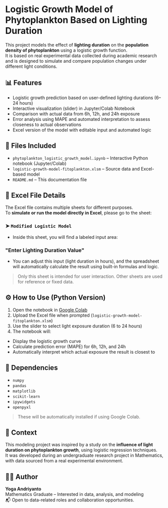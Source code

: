 # Logistic Growth Model of Phytoplankton Based on Lighting Duration

This project models the effect of **lighting duration** on the **population density of phytoplankton** using a logistic growth function.  
It is based on real experimental data collected during academic research and is designed to simulate and compare population changes under different light conditions.

## 📊 Features
- Logistic growth prediction based on user-defined lighting durations (6–24 hours)
- Interactive visualization (slider) in Jupyter/Colab Notebook
- Comparison with actual data from 6h, 12h, and 24h exposure
- Error analysis using MAPE and automated interpretation to assess closeness to actual observations
- Excel version of the model with editable input and automated logic

## 📁 Files Included
- `phytoplankton_logistic_growth_model.ipynb` – Interactive Python notebook (Jupyter/Colab)
- `logistic-growth-model-fitoplankton.xlsm` – Source data and Excel-based model
- `README.md` – This documentation file

## 🧾 Excel File Details
The Excel file contains multiple sheets for different purposes.  
To **simulate or run the model directly in Excel**, please go to the sheet:

### ➤ `Modified Logistic Model`

- Inside this sheet, you will find a labeled input area:
### "Enter Lighting Duration Value"
- You can adjust this input (light duration in hours), and the spreadsheet will automatically calculate the result using built-in formulas and logic.

> Only this sheet is intended for user interaction. Other sheets are used for reference or fixed data.

## ⚙️ How to Use (Python Version)
1. Open the notebook in [Google Colab](https://colab.research.google.com/)
2. Upload the Excel file when prompted (`logistic-growth-model-fitoplankton.xlsm`)
3. Use the slider to select light exposure duration (6 to 24 hours)
4. The notebook will:
 - Display the logistic growth curve
 - Calculate prediction error (MAPE) for 6h, 12h, and 24h
 - Automatically interpret which actual exposure the result is closest to

## 🔧 Dependencies
- `numpy`
- `pandas`
- `matplotlib`
- `scikit-learn`
- `ipywidgets`
- `openpyxl`

> These will be automatically installed if using Google Colab.

## 🧪 Context
This modeling project was inspired by a study on the **influence of light duration on phytoplankton growth**, using logistic regression techniques.  
It was developed during an undergraduate research project in Mathematics, with data sourced from a real experimental environment.

## 👨‍💻 Author
**Yoga Andriyanto**  
Mathematics Graduate – Interested in data, analysis, and modeling  
📬 Open to data-related roles and collaboration opportunities.

